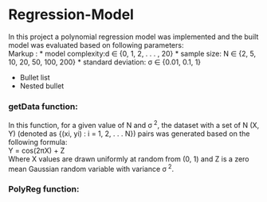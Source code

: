# Regression-Model
In this project a polynomial regression model was implemented and the built model was evaluated based on following parameters: <br />
Markup : * model complexity:d ∈ {0, 1, 2, . . . , 20} 
          * sample size: N ∈ {2, 5, 10, 20, 50, 100, 200}
          * standard deviation: σ ∈ {0.01, 0.1, 1}
          
* Bullet list
* Nested bullet
                  
          

### getData function:
In this function, for a given value of N and σ<sup> 2</sup>, the dataset with a set of N (X, Y) (denoted as {(xi, yi) : i = 1, 2, . . . N}) pairs was generated based on the following formula: <br />
Y = cos(2πX) + Z <br />
Where X values are drawn uniformly at random from (0, 1) and Z is a zero mean Gaussian random variable with variance σ<sup> 2</sup>. <br />

### PolyReg function:



